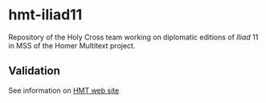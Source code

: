 # hmt-iliad11 #

Repository of the Holy Cross team working on diplomatic editions of *Iliad* 11 in MSS of the Homer Multitext project.

## Validation ##

See information on [HMT web site](http://www.homermultitext.org/hmt-docs/guides/)
